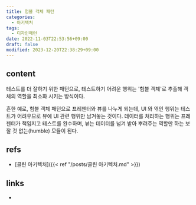 ```yaml
---
title: 험블 객체 패턴
categories:
  - 아키텍처
tags:
  - 디자인패턴
date: 2022-11-03T22:53:56+09:00
draft: false
modified: 2023-12-20T22:38:29+09:00
---
```


## content
테스트를 더 잘하기 위한 패턴으로, 테스트하기 어려운 행위는 '험블 객체'로 추출해 객체의 역할을 최소화 시키는 방식이다.

흔한 예로, 험블 객체 패턴으로 프레젠터와 뷰를 나누게 되는데, UI 와 엮인 행위는 테스트가 어려우므로 뷰에 UI 관련 행위만 남겨놓는 것이다. 데이터를 처리하는 행위는 프레젠터가 책임지고 테스트를 완수하며, 뷰는 데이터를 넘겨 받아 뿌려주는 역할만 하는 보잘 것 없는(humble) 모듈이 된다.


## refs
- [클린 아키텍처]({{< ref "/posts/클린 아키텍처.md" >}})


## links
- 
